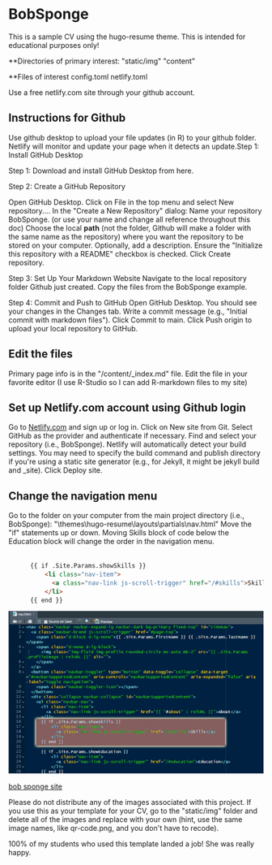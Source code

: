 # BobSponge

This is a sample CV using the hugo-resume theme. This is intended for educational purposes only! 

**Directories of primary interest:
"static/img"
"content"

**Files of interest
config.toml
netlify.toml

Use a free netlify.com site through your github account.

## Instructions for Github

Use github desktop to upload your file updates (in R) to your github folder.  Netlify will monitor and update your page when it detects an update.Step 1: Install GitHub Desktop

Step 1: Download and install GitHub Desktop from here.

Step 2: Create a GitHub Repository

Open GitHub Desktop.
Click on File in the top menu and select New repository....
In the "Create a New Repository" dialog:
Name your repository BobSponge. (or use your name and change all reference throughout this doc)
Choose the local **path** (not the folder, Github will make a folder with the same name as the repository) where you want the repository to be stored on your computer.
Optionally, add a description.
Ensure the "Initialize this repository with a README" checkbox is checked.
Click Create repository.

Step 3: Set Up Your Markdown Website
Navigate to the local repository folder Github just created.
Copy the files from the BobSponge example.

Step 4: Commit and Push to GitHub
Open GitHub Desktop.
You should see your changes in the Changes tab.
Write a commit message (e.g., "Initial commit with markdown files").
Click Commit to main.
Click Push origin to upload your local repository to GitHub.

## Edit the files

Primary page info is in the "/content/_index.md" file.
Edit the file in your favorite editor (I use R-Studio so I can add R-markdown files to my site)

## Set up Netlify.com account using Github login

Go to [Netlify.com](https://netlify.com) and sign up or log in.
Click on New site from Git.
Select GitHub as the provider and authenticate if necessary.
Find and select your repository (i.e., BobSponge).
Netlify will automatically detect your build settings. You may need to specify the build command and publish directory if you're using a static site generator (e.g., for Jekyll, it might be jekyll build and _site).
Click Deploy site.

## Change the navigation menu

Go to the folder on your computer from the main project directory (i.e., BobSponge): "\themes\hugo-resume\layouts\partials\nav.html"
Move the "if" statements up or down. Moving Skills block of code below the Education block will change the order in the navigation menu.

```markdown

      {{ if .Site.Params.showSkills }}
          <li class="nav-item">
            <a class="nav-link js-scroll-trigger" href="/#skills">Skills</a>
          </li>
      {{ end }}

```

![nav.html menu](nav.html_image.png)

[bob sponge site](https://bobsponge.netlify.app)
 
Please do not distribute any of the images associated with this project. If you use this as your template for your CV, go to the "static/img" folder and delete all of the images and replace with your own (hint, use the same image names, like qr-code.png, and you don't have to recode).

100% of my students who used this template landed a job!  She was really happy.
